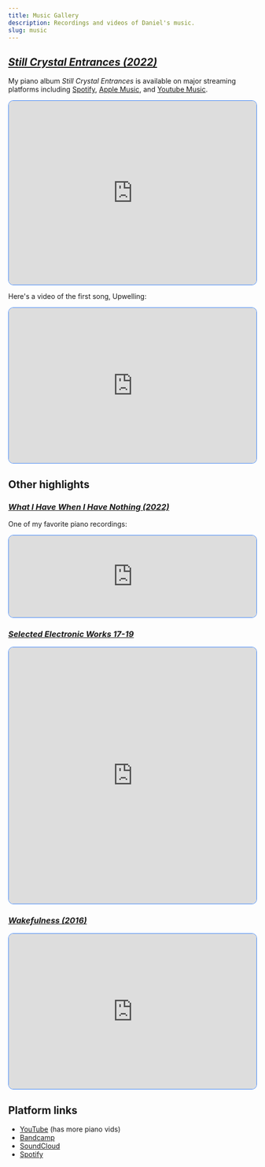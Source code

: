 ```yaml
---
title: Music Gallery
description: Recordings and videos of Daniel's music.
slug: music
---
```

<!-- ![Methodable, the human-programming environment](/assets/methodable-screenshot.webp) -->

## [_Still Crystal Entrances (2022)_](https://danielsosebee.bandcamp.com/album/still-crystal-entrances)
My piano album _Still Crystal Entrances_ is available on major streaming platforms including [Spotify](https://open.spotify.com/album/2r5vPGgYU9e5cw1RfW8ee6), [Apple Music](https://music.apple.com/us/album/still-crystal-entrances/1611521564), and [Youtube Music](https://music.youtube.com/playlist?list=OLAK5uy_nXlpOjKhZ__y1F0BtivpSHWWrMCggK4_s).

<iframe style="height: 373px; width:100%; border: 1px solid #3b82f6; border-radius: 10px;" src="https://bandcamp.com/EmbeddedPlayer/album=956775415/size=large/bgcol=ffffff/linkcol=0687f5/artwork=small/transparent=true/" seamless><a href="https://danielsosebee.bandcamp.com/album/still-crystal-entrances">Still Crystal Entrances by Daniel Sosebee</a></iframe>

Here's a video of the first song, Upwelling:
<iframe style="height:315px; width:100%; border: 1px solid #3b82f6; border-radius: 10px;" src="https://www.youtube.com/embed/AMadOyhXae4?si=Sva-0WhrHoHWKz19" title="YouTube video player" frameborder="0" allow="accelerometer; autoplay; clipboard-write; encrypted-media; gyroscope; picture-in-picture; web-share" allowfullscreen></iframe>

## Other highlights

### [_What I Have When I Have Nothing (2022)_](https://soundcloud.com/user643131803/comedown-noodle)
One of my favorite piano recordings:
<iframe style="height: 166px; width:100%; border: 1px solid #3b82f6; border-radius: 10px;" scrolling="no" frameborder="no" allow="autoplay" src="https://w.soundcloud.com/player/?url=https%3A//api.soundcloud.com/tracks/1225271422&color=%233b82f6&auto_play=false&hide_related=false&show_comments=true&show_user=true&show_reposts=false&show_teaser=true"></iframe>

### [_Selected Electronic Works 17-19_](https://soundcloud.com/user643131803/sets/daniels-electronic-music)
<iframe style="height:520px; width:100%; border: 1px solid #3b82f6; border-radius: 10px;" scrolling="no" frameborder="no" allow="autoplay" src="https://w.soundcloud.com/player/?url=https%3A//api.soundcloud.com/playlists/1391574469&color=%233b82f6&auto_play=false&hide_related=false&show_comments=true&show_user=true&show_reposts=false&show_teaser=true"></iframe>


### [_Wakefulness (2016)_](https://www.youtube.com/watch?v=AMadOyhXae4)
<iframe style="height:315px; width:100%; border: 1px solid #3b82f6; border-radius: 10px;" src="https://www.youtube.com/embed/FuJyKRONoDY?si=Sva-0WhrHoHWKz19" title="YouTube video player" frameborder="0" allow="accelerometer; autoplay; clipboard-write; encrypted-media; gyroscope; picture-in-picture; web-share" allowfullscreen></iframe>

## Platform links
- [YouTube](https://www.youtube.com/@dnsosebee) (has more piano vids)
- [Bandcamp](https://danielsosebee.bandcamp.com)
- [SoundCloud](https://soundcloud.com/user643131803)
- [Spotify](https://open.spotify.com/artist/7ApusktE5Xzdyo56I0RprO)